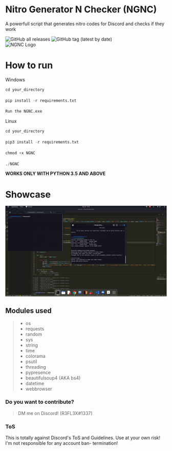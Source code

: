 # Nitro Generator N Checker (NGNC)
A powerfull script that generates nitro codes for Discord and checks if they work

![GitHub all releases](https://img.shields.io/github/downloads/ReflexTheLegend/Nitro-Gen-Checker/total?style=plastic)
![GitHub tag (latest by date)](https://img.shields.io/github/v/tag/ReflexTheLegend/Nitro-Generator-N-Checker)
<br>
![NGNC Logo](https://i.imgur.com/3hp33ft.png)
# How to run

Windows
```py
cd your_directory

pip install -r requirements.txt

Run the NGNC.exe
```

Linux
```py
cd your_directory

pip3 install -r requirements.txt

chmod +x NGNC

./NGNC
```

**WORKS ONLY WITH PYTHON 3.5 AND ABOVE**

# Showcase

![Showcase](demo.gif)

## Modules used

>- os
>- requests
>- random
>- sys
>- string
>- time
>- colorama
>- psutil
>- threading
>- pypresence
>- beautifulsoup4 (AKA bs4)
>- datetime
>- webbrowser

### Do you want to contribute?
> DM me on Discord! (R3FL3X#1337)

### ToS
This is totally against Discord's ToS and Guidelines.
Use at your own risk!
I'm not responsible for any account ban- termination!
